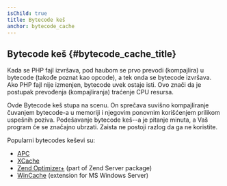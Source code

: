 ```yaml
---
isChild: true
title: Bytecode keš
anchor: bytecode_cache
---
```


## Bytecode keš {#bytecode_cache_title}

Kada se PHP fajl izvršava, pod haubom se prvo prevodi (kompajlira) u bytecode (takođe poznat kao opcode), a tek onda se
bytecode izvršava. Ako PHP fajl nije izmenjen, bytecode uvek ostaje isti. Ovo znači da je postupak prevođenja
(kompajliranja) traćenje CPU resursa.

Ovde Bytecode keš stupa na scenu. On sprečava suvišno kompajliranje čuvanjem bytecode-a u memoriji i njegovim ponovnim
korišćenjem prilikom uspešnih poziva. Podešavanje bytecode keš--a je pitanje minuta, a Vaš program će se značajno
ubrzati. Zaista ne postoji razlog da ga ne koristite.

Popularni bytecodes keševi su:

* [APC](http://php.net/manual/en/book.apc.php)
* [XCache](http://xcache.lighttpd.net/)
* [Zend Optimizer+](http://www.zend.com/products/server/) (part of Zend Server package)
* [WinCache](http://www.iis.net/download/wincacheforphp) (extension for MS Windows Server)
